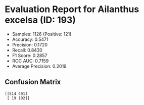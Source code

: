 # Evaluation Report for Ailanthus excelsa (ID: 193)
- Samples: 1126 (Positive: 121)
- Accuracy: 0.5471
- Precision: 0.1720
- Recall: 0.8430
- F1 Score: 0.2857
- ROC AUC: 0.7159
- Average Precision: 0.2019

## Confusion Matrix
```
[[514 491]
 [ 19 102]]
```